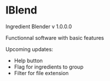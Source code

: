 # IBlend
Ingredient Blender
v 1.0.0.0

Functionnal software with basic features

Upcoming updates:
- Help button
- Flag for ingredients to group
- Filter for file extension
